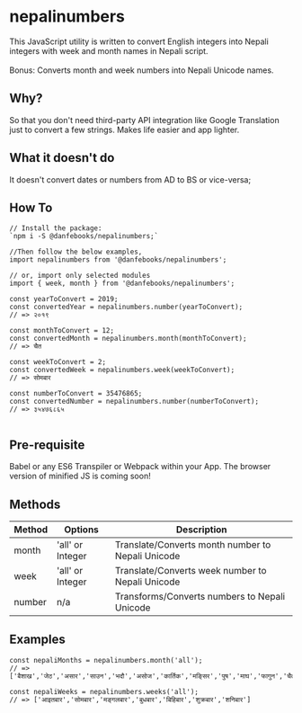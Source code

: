 # nepalinumbers
This JavaScript utility is written to convert English integers into Nepali integers with week and month names in Nepali script.
<br /><br />
Bonus: Converts month and week numbers into Nepali Unicode names.


## Why?
So that you don't need third-party API integration like Google Translation just to convert a few strings. Makes life easier and app lighter.

## What it doesn't do
It doesn't convert dates or numbers from AD to BS or vice-versa;

## How To
```
// Install the package:
`npm i -S @danfebooks/nepalinumbers;`

//Then follow the below examples,
import nepalinumbers from '@danfebooks/nepalinumbers';

// or, import only selected modules
import { week, month } from '@danfebooks/nepalinumbers';

const yearToConvert = 2019;
const convertedYear = nepalinumbers.number(yearToConvert);
// => २०१९

const monthToConvert = 12;
const convertedMonth = nepalinumbers.month(monthToConvert);
// => चैत

const weekToConvert = 2;
const convertedWeek = nepalinumbers.week(weekToConvert);
// => सोमबार

const numberToConvert = 35476865;
const convertedNumber = nepalinumbers.number(numberToConvert);
// => ३५४७६८६५


```


## Pre-requisite
Babel or any ES6 Transpiler or Webpack within your App. The browser version of minified JS is coming soon!

## Methods
| Method | Options | Description  |
|---|---|---|
| month | 'all' or Integer | Translate/Converts month number to Nepali Unicode |
| week | 'all' or Integer | Translate/Converts week number to Nepali Unicode |
| number | n/a | Transforms/Converts numbers to Nepali Unicode |

## Examples
```
const nepaliMonths = nepalinumbers.month('all');
// => ['बैशाख','जेठ','असार','साउन','भदौ','असोज','कार्तिक','मङि्सर','पुष','माघ','फागुन','चैत']
```
```
const nepaliWeeks = nepalinumbers.weeks('all');
// => ['आइतबार','सोमबार','मङ्गलबार','बुधबार','बिहिबार','शुक्रबार','शनिबार']
```